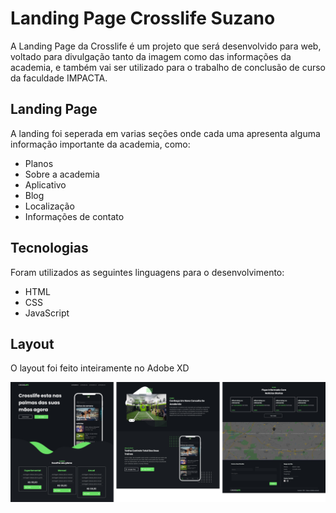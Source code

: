 # Landing Page Crosslife Suzano
A Landing Page da Crosslife é um projeto que será desenvolvido para web, voltado para divulgação tanto da imagem como das informações da academia, e também vai ser utilizado para o trabalho de conclusão de curso da faculdade IMPACTA.

## Landing Page
A landing foi seperada em varias seções onde cada uma apresenta alguma informação importante da academia, como:
* Planos
* Sobre a academia
* Aplicativo
* Blog
* Localização
* Informações de contato

## Tecnologias
Foram utilizados as seguintes linguagens para o desenvolvimento:
* HTML
* CSS
* JavaScript

## Layout
O layout foi feito inteiramente no Adobe XD

![layout](/images/layout.jpg)
